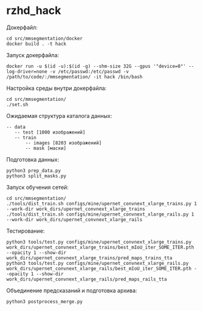 # rzhd_hack

Докерфайл:
``` 
cd src/mmsegmentation/docker
docker build . -t hack
```
Запуск докерфайла:
```
docker run -u $(id -u):$(id -g) --shm-size 32G --gpus '"device=0"' --log-driver=none -v /etc/passwd:/etc/passwd -v /path/to/code/:/mmsegmentation/ -it hack /bin/bash
```

Настройка среды внутри докерфайла:
```
cd src/mmsegmentation/
./set.sh
```

Ожидаемая структура каталога данных:
```
-- data
   -- test [1000 изображений]
   -- train
       -- images [8203 изображений]
       -- mask [маски]
```

Подготовка данных:
```
python3 prep_data.py
python3 split_masks.py
```

Запуск обучения сетей:
```
cd src/mmsegmentation/
./tools/dist_train.sh configs/mine/upernet_convnext_xlarge_trains.py 1 --work-dir work_dirs/upernet_convnext_xlarge_trains
./tools/dist_train.sh configs/mine/upernet_convnext_xlarge_rails.py 1 --work-dir work_dirs/upernet_convnext_xlarge_rails
```

Тестирование:
```
python3 tools/test.py configs/mine/upernet_convnext_xlarge_trains.py work_dirs/upernet_convnext_xlarge_trains/best_mIoU_iter_SOME_ITER.pth --opacity 1 --show-dir work_dirs/upernet_convnext_xlarge_trains/pred_maps_trains_tta
python3 tools/test.py configs/mine/upernet_convnext_xlarge_rails.py work_dirs/upernet_convnext_xlarge_rails/best_mIoU_iter_SOME_ITER.pth --opacity 1 --show-dir work_dirs/upernet_convnext_xlarge_rails/pred_maps_rails_tta
```

Объединение предсказаний и подготовка архива:
```
python3 postprocess_merge.py
```
